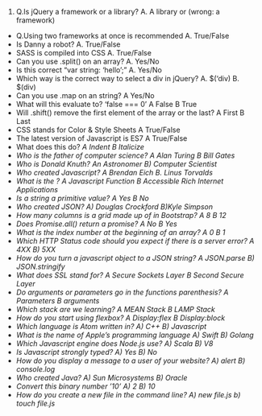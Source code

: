 1. Q.Is jQuery a framework or a library?
    A. A library or (wrong: a framework)

- Q.Using two frameworks at once is recommended
A. True/False
- Is Danny a robot?
A. True/False
- SASS is compiled into CSS
A. True/False
- Can you use .split() on an array?
A. Yes/No
- Is this correct “var string: ‘hello’;”
A. Yes/No
- Which way is the correct way to select a div in jQuery?
A. $(‘div)  B. $(div)
- Can you use .map on an string?
A Yes/No
- What will this evaluate to? ‘false === 0’
A False B True
- Will .shift() remove the first element of the array or the last?
A First B Last
- CSS stands for Color & Style Sheets
A True/False
- The latest version of Javascript is ES7
A True/False
- What does this do? <i>
A Indent B Italicize
- Who is the father of computer science?
A Alan Turing B Bill Gates
- Who is Donald Knuth?
An Astronomer B) Computer Scientist
- Who created Javascript?
A Brendan Eich B. Linus Torvalds
- What is the <ARIA>?
A Javascript Function B Accessible Rich Internet Applications
- Is a string a primitive value?
A Yes B No
- Who created JSON?
A) Douglas Crockford   B)Kyle Simpson
- How many columns is a grid made up of in Bootstrap?
A 8 B 12
- Does Promise.all() return a promise?
A No B Yes
- What is the index number at the beginning of an array?
A 0 B 1
- Which HTTP Status code should you expect if there is a server error?
A 4XX B) 5XX
- How do you turn a javascript object to a JSON string?
A JSON.parse B) JSON.stringify
- What does SSL stand for?
A Secure Sockets Layer B Second Secure Layer
- Do arguments or parameters go in the functions parenthesis?
A Parameters B arguments
- Which stack are we learning?
A MEAN Stack B LAMP Stack
- How do you start using flexbox?
A Display:flex B Display:block
- Which language is Atom written in?
A) C++ B) Javascript
- What is the name of Apple’s programming language
A) Swift B) Golang
- Which Javascript engine does Node.js use?
A) Scala B) V8
- Is Javascript strongly typed?
A) Yes B) No
- How do you display a message to a user of your website?
A) alert B) console.log
- Who created Java?
A) Sun Microsystems B) Oracle
- Convert this binary number ’10’
A) 2 B) 10
- How do you create a new file in the command line?
A) new file.js b) touch file.js
